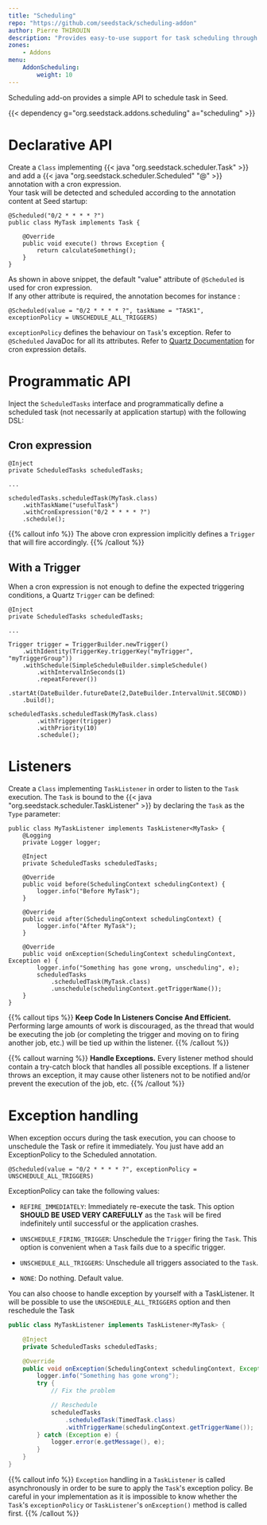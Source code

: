 ```yaml
---
title: "Scheduling"
repo: "https://github.com/seedstack/scheduling-addon"
author: Pierre THIROUIN
description: "Provides easy-to-use support for task scheduling through Quartz."
zones:
    - Addons
menu:
    AddonScheduling:
        weight: 10
---
```


Scheduling add-on provides a simple API to schedule task in Seed. 

{{< dependency g="org.seedstack.addons.scheduling" a="scheduling" >}}

# Declarative API

Create a `Class` implementing {{< java "org.seedstack.scheduler.Task" >}} and add a
{{< java "org.seedstack.scheduler.Scheduled" "@" >}} annotation with a cron expression.<br>
Your task will be detected and scheduled according to the annotation content at Seed startup:

    @Scheduled("0/2 * * * * ?")
    public class MyTask implements Task {

        @Override
        public void execute() throws Exception {
            return calculateSomething();
        }
    }

As shown in above snippet, the default "value" attribute of `@Scheduled` is used for cron expression. <br>
If any other attribute is required, the annotation becomes for instance :
	
	@Scheduled(value = "0/2 * * * * ?", taskName = "TASK1", exceptionPolicy = UNSCHEDULE_ALL_TRIGGERS)

`exceptionPolicy` defines the behaviour on `Task`'s exception. Refer to `@Scheduled` JavaDoc for all its attributes.
Refer to [Quartz Documentation](http://quartz-scheduler.org/generated/2.2.1/html/qs-all/#page/Quartz_Scheduler_Documentation_Set%2Fco-trg_crontriggers.html%23) for cron expression details.

# Programmatic API
Inject the `ScheduledTasks` interface and programmatically define a scheduled task (not necessarily at application
startup) with the following DSL:

## Cron expression

    @Inject
    private ScheduledTasks scheduledTasks;
    
    ...
    
    scheduledTasks.scheduledTask(MyTask.class)
        .withTaskName("usefulTask")
	    .withCronExpression("0/2 * * * * ?")
	    .schedule();

{{% callout info %}}
The above cron expression implicitly defines a `Trigger` that will fire accordingly.
{{% /callout %}}

## With a Trigger

When a cron expression is not enough to define the expected triggering conditions, a Quartz `Trigger` can be defined:

    @Inject
    private ScheduledTasks scheduledTasks;
    
    ...
    
    Trigger trigger = TriggerBuilder.newTrigger()
	    .withIdentity(TriggerKey.triggerKey("myTrigger", "myTriggerGroup"))
	    .withSchedule(SimpleScheduleBuilder.simpleSchedule()
		    .withIntervalInSeconds(1)
            .repeatForever())
	    .startAt(DateBuilder.futureDate(2,DateBuilder.IntervalUnit.SECOND))
	    .build();
 	
    scheduledTasks.scheduledTask(MyTask.class)
            .withTrigger(trigger)
            .withPriority(10)
            .schedule();

# Listeners
Create a `Class` implementing `TaskListener` in order to listen to the `Task` execution. The `Task` is bound to the
{{< java "org.seedstack.scheduler.TaskListener" >}} by declaring the `Task` as the `Type` parameter:

    public class MyTaskListener implements TaskListener<MyTask> {
        @Logging
        private Logger logger;

        @Inject
        private ScheduledTasks scheduledTasks;

        @Override
        public void before(SchedulingContext schedulingContext) {
            logger.info("Before MyTask");
        }

        @Override
        public void after(SchedulingContext schedulingContext) {
            logger.info("After MyTask");
        }

        @Override
        public void onException(SchedulingContext schedulingContext, Exception e) {
            logger.info("Something has gone wrong, unscheduling", e);
			scheduledTasks
			    .scheduledTask(MyTask.class)
			    .unschedule(schedulingContext.getTriggerName());
        }
    }

{{% callout tips %}}
**Keep Code In Listeners Concise And Efficient.** Performing large amounts of work is discouraged, as the thread that
would be executing the job (or completing the trigger and moving on to firing another job, etc.) will be tied up
within the listener.
{{% /callout %}}

{{% callout warning %}}
**Handle Exceptions.** Every listener method should contain a try-catch block that handles all possible exceptions. If
a listener throws an exception, it may cause other listeners not to be notified and/or prevent the execution of
the job, etc.
{{% /callout %}}

# Exception handling

When exception occurs during the task execution, you can choose to unschedule the Task or refire it immediately. You just
have add an ExceptionPolicy to the Scheduled annotation.

    @Scheduled(value = "0/2 * * * * ?", exceptionPolicy = UNSCHEDULE_ALL_TRIGGERS)

ExceptionPolicy can take the following values:

* `REFIRE_IMMEDIATELY`: Immediately re-execute the task. This option **SHOULD BE USED VERY CAREFULLY** as the `Task`
will be fired indefinitely until successful or the application crashes.

* `UNSCHEDULE_FIRING_TRIGGER`: Unschedule the `Trigger` firing the `Task`. This option is convenient when a `Task`
fails due to a specific trigger.

* `UNSCHEDULE_ALL_TRIGGERS`: Unschedule all triggers associated to the `Task`.

* `NONE`: Do nothing. Default value.

You can also choose to handle exception by yourself with a TaskListener. It will be possible to use the
`UNSCHEDULE_ALL_TRIGGERS` option and then reschedule the Task

```java
public class MyTaskListener implements TaskListener<MyTask> {

    @Inject
    private ScheduledTasks scheduledTasks;

    @Override
    public void onException(SchedulingContext schedulingContext, Exception e) {
        logger.info("Something has gone wrong");
        try {
            // Fix the problem

            // Reschedule
            scheduledTasks
                .scheduledTask(TimedTask.class)
                .withTriggerName(schedulingContext.getTriggerName());
        } catch (Exception e) {
            logger.error(e.getMessage(), e);
        }
    }
}
```

{{% callout info %}}
`Exception` handling in a `TaskListener` is called asynchronously in order to be sure to apply the `Task`'s
exception policy. Be careful in your implementation as it is impossible to know whether the `Task`'s `exceptionPolicy`
or `TaskListener`'s `onException()` method is called first.
{{% /callout %}}
